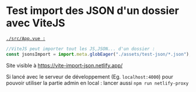 # Test import des JSON d'un dossier avec ViteJS

[`./src/App.vue :`](./src/App.vue#L2)
```js
//ViteJS peut importer tout les JS,JSON... d'un dossier :
const jsonsImport = import.meta.globEager("./assets/test-json/*.json");
```

Site visible à https://vite-import-json.netlify.app/

Si lancé avec le serveur de développement (Eg. `localhost:4000`) pour pouvoir utiliser la partie admin en local : lancer aussi `npm run netlify-proxy`